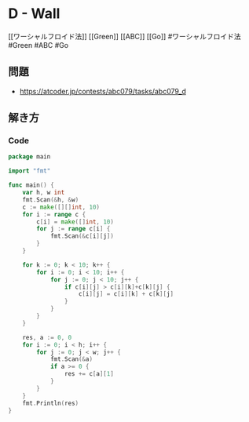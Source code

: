 # D - Wall
[[ワーシャルフロイド法]] [[Green]] [[ABC]] [[Go]]
#ワーシャルフロイド法 #Green #ABC #Go 

## 問題
- https://atcoder.jp/contests/abc079/tasks/abc079_d

## 解き方
### Code
```go
package main

import "fmt"

func main() {
	var h, w int
	fmt.Scan(&h, &w)
	c := make([][]int, 10)
	for i := range c {
		c[i] = make([]int, 10)
		for j := range c[i] {
			fmt.Scan(&c[i][j])
		}
	}

	for k := 0; k < 10; k++ {
		for i := 0; i < 10; i++ {
			for j := 0; j < 10; j++ {
				if c[i][j] > c[i][k]+c[k][j] {
					c[i][j] = c[i][k] + c[k][j]
				}
			}
		}
	}

	res, a := 0, 0
	for i := 0; i < h; i++ {
		for j := 0; j < w; j++ {
			fmt.Scan(&a)
			if a >= 0 {
				res += c[a][1]
			}
		}
	}
	fmt.Println(res)
}
```